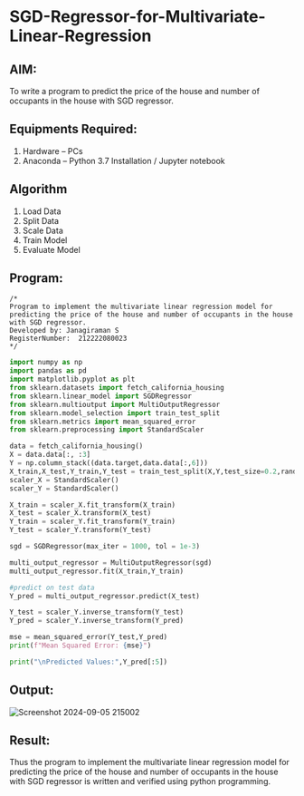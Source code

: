 # SGD-Regressor-for-Multivariate-Linear-Regression

## AIM:
To write a program to predict the price of the house and number of occupants in the house with SGD regressor.

## Equipments Required:
1. Hardware – PCs
2. Anaconda – Python 3.7 Installation / Jupyter notebook

## Algorithm
1. Load Data
2. Split Data
3. Scale Data
4. Train Model
5. Evaluate Model

## Program:
```
/*
Program to implement the multivariate linear regression model for predicting the price of the house and number of occupants in the house with SGD regressor.
Developed by: Janagiraman S
RegisterNumber:  212222080023
*/
```

```PYTHON
import numpy as np
import pandas as pd
import matplotlib.pyplot as plt
from sklearn.datasets import fetch_california_housing
from sklearn.linear_model import SGDRegressor
from sklearn.multioutput import MultiOutputRegressor
from sklearn.model_selection import train_test_split
from sklearn.metrics import mean_squared_error
from sklearn.preprocessing import StandardScaler

data = fetch_california_housing()
X = data.data[:, :3]
Y = np.column_stack((data.target,data.data[:,6]))
X_train,X_test,Y_train,Y_test = train_test_split(X,Y,test_size=0.2,random_state=42)
scaler_X = StandardScaler()
scaler_Y = StandardScaler()

X_train = scaler_X.fit_transform(X_train)
X_test = scaler_X.transform(X_test)
Y_train = scaler_Y.fit_transform(Y_train)
Y_test = scaler_Y.transform(Y_test)

sgd = SGDRegressor(max_iter = 1000, tol = 1e-3)

multi_output_regressor = MultiOutputRegressor(sgd)
multi_output_regressor.fit(X_train,Y_train)

#predict on test data
Y_pred = multi_output_regressor.predict(X_test)

Y_test = scaler_Y.inverse_transform(Y_test)
Y_pred = scaler_Y.inverse_transform(Y_pred)

mse = mean_squared_error(Y_test,Y_pred)
print(f"Mean Squared Error: {mse}")

print("\nPredicted Values:",Y_pred[:5])
```

## Output:
![Screenshot 2024-09-05 215002](https://github.com/user-attachments/assets/dae860d2-b4c3-4619-8c09-43a6c00e3d7e)


## Result:
Thus the program to implement the multivariate linear regression model for predicting the price of the house and number of occupants in the house with SGD regressor is written and verified using python programming.
